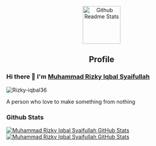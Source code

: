 <p align="center">
 <img width="100px" src="https://res.cloudinary.com/anuraghazra/image/upload/v1594908242/logo_ccswme.svg" align="center" alt="Github Readme Stats" />
 <h2 align="center">Profile</h2>
</p>

### Hi there 👋 I'm [Muhammad Rizky Iqbal Syaifullah](https://rizky-iqbal.netlify.app/)
<img src="https://komarev.com/ghpvc/?username=Rizky-iqbal36" alt="Rizky-iqbal36" />

<div>
 <p>
   A person who love to make something from nothing
</p>
</div>

### Github Stats

[![Muhammad Rizky Iqbal Syaifullah GitHub Stats](https://github-readme-stats.vercel.app/api/top-langs/?username=Rizky-Iqbal36&layout=compact&hide=html)](https://github.com/Rizky-Iqbal3) [![Muhammad Rizky Iqbal Syaifullah GitHub Stats](https://github-readme-stats.vercel.app/api?username=Rizky-Iqbal36&show_icons=true&count_private=true)](https://github.com/Rizky-Iqbal3)
